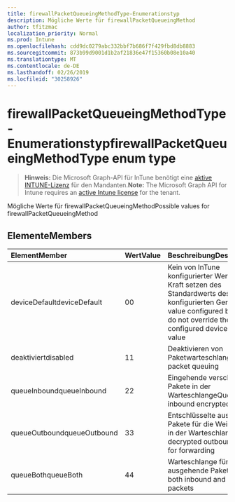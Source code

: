 ```yaml
---
title: firewallPacketQueueingMethodType-Enumerationstyp
description: Mögliche Werte für firewallPacketQueueingMethod
author: tfitzmac
localization_priority: Normal
ms.prod: Intune
ms.openlocfilehash: cdd9dc0279abc332bbf7b686f7f429fbd8db8883
ms.sourcegitcommit: 873b99d9001d1b2af21836e47f15360b08e10a40
ms.translationtype: MT
ms.contentlocale: de-DE
ms.lasthandoff: 02/26/2019
ms.locfileid: "30258926"
---
```

# <a name="firewallpacketqueueingmethodtype-enum-type"></a><span data-ttu-id="59473-103">firewallPacketQueueingMethodType-Enumerationstyp</span><span class="sxs-lookup"><span data-stu-id="59473-103">firewallPacketQueueingMethodType enum type</span></span>

> <span data-ttu-id="59473-104">**Hinweis:** Die Microsoft Graph-API für InTune benötigt eine [aktive INTUNE-Lizenz](https://go.microsoft.com/fwlink/?linkid=839381) für den Mandanten.</span><span class="sxs-lookup"><span data-stu-id="59473-104">**Note:** The Microsoft Graph API for Intune requires an [active Intune license](https://go.microsoft.com/fwlink/?linkid=839381) for the tenant.</span></span>

<span data-ttu-id="59473-105">Mögliche Werte für firewallPacketQueueingMethod</span><span class="sxs-lookup"><span data-stu-id="59473-105">Possible values for firewallPacketQueueingMethod</span></span>

## <a name="members"></a><span data-ttu-id="59473-106">Elemente</span><span class="sxs-lookup"><span data-stu-id="59473-106">Members</span></span>
|<span data-ttu-id="59473-107">Element</span><span class="sxs-lookup"><span data-stu-id="59473-107">Member</span></span>|<span data-ttu-id="59473-108">Wert</span><span class="sxs-lookup"><span data-stu-id="59473-108">Value</span></span>|<span data-ttu-id="59473-109">Beschreibung</span><span class="sxs-lookup"><span data-stu-id="59473-109">Description</span></span>|
|:---|:---|:---|
|<span data-ttu-id="59473-110">deviceDefault</span><span class="sxs-lookup"><span data-stu-id="59473-110">deviceDefault</span></span>|<span data-ttu-id="59473-111">0</span><span class="sxs-lookup"><span data-stu-id="59473-111">0</span></span>|<span data-ttu-id="59473-112">Kein von InTune konfigurierter Wert, außer Kraft setzen des Standardwerts des Benutzer konfigurierten Geräts</span><span class="sxs-lookup"><span data-stu-id="59473-112">No value configured by Intune, do not override the user-configured device default value</span></span>|
|<span data-ttu-id="59473-113">deaktiviert</span><span class="sxs-lookup"><span data-stu-id="59473-113">disabled</span></span>|<span data-ttu-id="59473-114">1</span><span class="sxs-lookup"><span data-stu-id="59473-114">1</span></span>|<span data-ttu-id="59473-115">Deaktivieren von Paketwarteschlangen</span><span class="sxs-lookup"><span data-stu-id="59473-115">Disable packet queuing</span></span>|
|<span data-ttu-id="59473-116">queueInbound</span><span class="sxs-lookup"><span data-stu-id="59473-116">queueInbound</span></span>|<span data-ttu-id="59473-117">2</span><span class="sxs-lookup"><span data-stu-id="59473-117">2</span></span>|<span data-ttu-id="59473-118">Eingehende verschlüsselte Pakete in der Warteschlange</span><span class="sxs-lookup"><span data-stu-id="59473-118">Queue inbound encrypted packets</span></span>|
|<span data-ttu-id="59473-119">queueOutbound</span><span class="sxs-lookup"><span data-stu-id="59473-119">queueOutbound</span></span>|<span data-ttu-id="59473-120">3</span><span class="sxs-lookup"><span data-stu-id="59473-120">3</span></span>|<span data-ttu-id="59473-121">Entschlüsselte ausgehende Pakete für die Weiterleitung in der Warteschlange</span><span class="sxs-lookup"><span data-stu-id="59473-121">Queue decrypted outbound packets for forwarding</span></span>|
|<span data-ttu-id="59473-122">queueBoth</span><span class="sxs-lookup"><span data-stu-id="59473-122">queueBoth</span></span>|<span data-ttu-id="59473-123">4</span><span class="sxs-lookup"><span data-stu-id="59473-123">4</span></span>|<span data-ttu-id="59473-124">Warteschlange für ein-und ausgehende Pakete</span><span class="sxs-lookup"><span data-stu-id="59473-124">Queue both inbound and outbound packets</span></span>|



